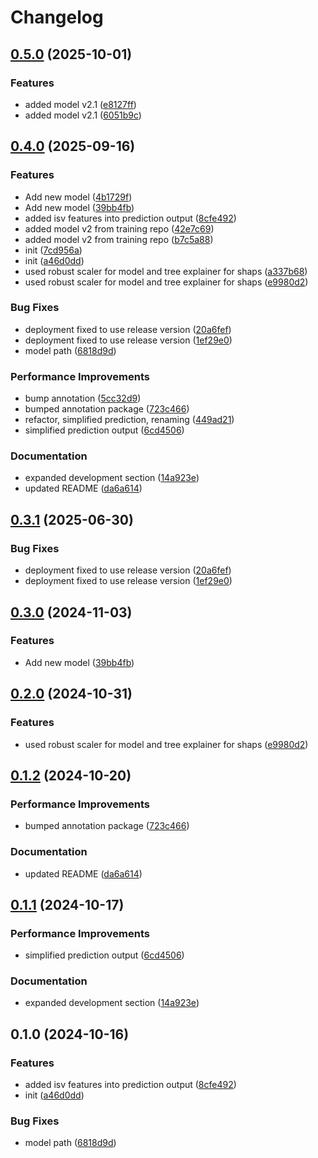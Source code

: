 # Changelog

## [0.5.0](https://github.com/geneton-ltd/genovisio_isv/compare/v0.4.0...v0.5.0) (2025-10-01)


### Features

* added model v2.1 ([e8127ff](https://github.com/geneton-ltd/genovisio_isv/commit/e8127ff0a96238860c4d4aee360d98f702b706e6))
* added model v2.1 ([6051b9c](https://github.com/geneton-ltd/genovisio_isv/commit/6051b9c4cdcf1edaacf7ad00a501e4c081aa4b89))

## [0.4.0](https://github.com/geneton-ltd/genovisio_isv/compare/v0.3.1...v0.4.0) (2025-09-16)


### Features

* Add new model ([4b1729f](https://github.com/geneton-ltd/genovisio_isv/commit/4b1729f339fe1b51ff911619fe6e387ccea7083f))
* Add new model ([39bb4fb](https://github.com/geneton-ltd/genovisio_isv/commit/39bb4fb3ad610be842f1599ed3895229a7c8b029))
* added isv features into prediction output ([8cfe492](https://github.com/geneton-ltd/genovisio_isv/commit/8cfe49266cf0d80bcc6bb13fc7cb502a8ae0fbbe))
* added model v2 from training repo ([42e7c69](https://github.com/geneton-ltd/genovisio_isv/commit/42e7c69f795d9dd5ceb6431975b10fd2c609797f))
* added model v2 from training repo ([b7c5a88](https://github.com/geneton-ltd/genovisio_isv/commit/b7c5a8846098e39e91ecad68727646b56c0e15ea))
* init ([7cd956a](https://github.com/geneton-ltd/genovisio_isv/commit/7cd956a81e97980aa86e76ca2d223f8176a2b111))
* init ([a46d0dd](https://github.com/geneton-ltd/genovisio_isv/commit/a46d0dd10b6d8710f9ab28866490c84e598d1be5))
* used robust scaler for model and tree explainer for shaps ([a337b68](https://github.com/geneton-ltd/genovisio_isv/commit/a337b6855ae4abf08ceae14ce6750d550af4af1b))
* used robust scaler for model and tree explainer for shaps ([e9980d2](https://github.com/geneton-ltd/genovisio_isv/commit/e9980d291c26c5f023c4eaede04c4aa7ed3c2ac2))


### Bug Fixes

* deployment fixed to use release version ([20a6fef](https://github.com/geneton-ltd/genovisio_isv/commit/20a6feff21922e184034a3276ae0265ac1cfc98d))
* deployment fixed to use release version ([1ef29e0](https://github.com/geneton-ltd/genovisio_isv/commit/1ef29e0a9e473c614f40f2c952b331172436c2d1))
* model path ([6818d9d](https://github.com/geneton-ltd/genovisio_isv/commit/6818d9dcfcc9ebe565c2e4f74eddb27dde82529d))


### Performance Improvements

* bump annotation ([5cc32d9](https://github.com/geneton-ltd/genovisio_isv/commit/5cc32d9739f8acc9c46e90067d217395567384a2))
* bumped annotation package ([723c466](https://github.com/geneton-ltd/genovisio_isv/commit/723c466350c965192d821816a6c9881e8f59f292))
* refactor, simplified prediction, renaming ([449ad21](https://github.com/geneton-ltd/genovisio_isv/commit/449ad216bc5536a7915f0a897e1934ea015e37fd))
* simplified prediction output ([6cd4506](https://github.com/geneton-ltd/genovisio_isv/commit/6cd4506332855f8509599aab03294029acbe6186))


### Documentation

* expanded development section ([14a923e](https://github.com/geneton-ltd/genovisio_isv/commit/14a923e698bfd56d4540684782d265abeb13d742))
* updated README ([da6a614](https://github.com/geneton-ltd/genovisio_isv/commit/da6a614926aca352cc1e20ef63617043c15badce))

## [0.3.1](https://github.com/geneton-ltd/genovisio_isv/compare/v0.3.0...v0.3.1) (2025-06-30)


### Bug Fixes

* deployment fixed to use release version ([20a6fef](https://github.com/geneton-ltd/genovisio_isv/commit/20a6feff21922e184034a3276ae0265ac1cfc98d))
* deployment fixed to use release version ([1ef29e0](https://github.com/geneton-ltd/genovisio_isv/commit/1ef29e0a9e473c614f40f2c952b331172436c2d1))

## [0.3.0](https://github.com/geneton-ltd/genovisio_isv/compare/v0.2.0...v0.3.0) (2024-11-03)


### Features

* Add new model ([39bb4fb](https://github.com/geneton-ltd/genovisio_isv/commit/39bb4fb3ad610be842f1599ed3895229a7c8b029))

## [0.2.0](https://github.com/geneton-ltd/genovisio_isv/compare/v0.1.2...v0.2.0) (2024-10-31)


### Features

* used robust scaler for model and tree explainer for shaps ([e9980d2](https://github.com/geneton-ltd/genovisio_isv/commit/e9980d291c26c5f023c4eaede04c4aa7ed3c2ac2))

## [0.1.2](https://github.com/geneton-ltd/genovisio_isv/compare/v0.1.1...v0.1.2) (2024-10-20)


### Performance Improvements

* bumped annotation package ([723c466](https://github.com/geneton-ltd/genovisio_isv/commit/723c466350c965192d821816a6c9881e8f59f292))


### Documentation

* updated README ([da6a614](https://github.com/geneton-ltd/genovisio_isv/commit/da6a614926aca352cc1e20ef63617043c15badce))

## [0.1.1](https://github.com/geneton-ltd/genovisio_isv/compare/v0.1.0...v0.1.1) (2024-10-17)


### Performance Improvements

* simplified prediction output ([6cd4506](https://github.com/geneton-ltd/genovisio_isv/commit/6cd4506332855f8509599aab03294029acbe6186))


### Documentation

* expanded development section ([14a923e](https://github.com/geneton-ltd/genovisio_isv/commit/14a923e698bfd56d4540684782d265abeb13d742))

## 0.1.0 (2024-10-16)


### Features

* added isv features into prediction output ([8cfe492](https://github.com/geneton-ltd/genovisio_isv/commit/8cfe49266cf0d80bcc6bb13fc7cb502a8ae0fbbe))
* init ([a46d0dd](https://github.com/geneton-ltd/genovisio_isv/commit/a46d0dd10b6d8710f9ab28866490c84e598d1be5))


### Bug Fixes

* model path ([6818d9d](https://github.com/geneton-ltd/genovisio_isv/commit/6818d9dcfcc9ebe565c2e4f74eddb27dde82529d))
